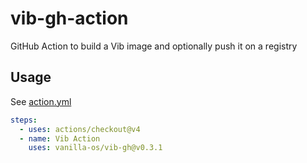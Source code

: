 # vib-gh-action
GitHub Action to build a Vib image and optionally push it on a registry

## Usage
See [action.yml](action.yml)

```yaml
steps:
  - uses: actions/checkout@v4
  - name: Vib Action
    uses: vanilla-os/vib-gh@v0.3.1
```

